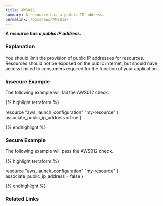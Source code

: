 ```yaml
---
title: AWS012
summary: A resource has a public IP address.
permalink: /docs/aws/AWS012/
---
```


***A resource has a public IP address.***

### Explanation


You should limit the provision of public IP addresses for resources. Resources should not be exposed on the public internet, but should have access limited to consumers required for the function of your application. 



### Insecure Example

The following example will fail the AWS012 check.

{% highlight terraform %}

resource "aws_launch_configuration" "my-resource" {
	associate_public_ip_address = true
}

{% endhighlight %}



### Secure Example

The following example will pass the AWS012 check.

{% highlight terraform %}

resource "aws_launch_configuration" "my-resource" {
	associate_public_ip_address = false
}

{% endhighlight %}


### Related Links


